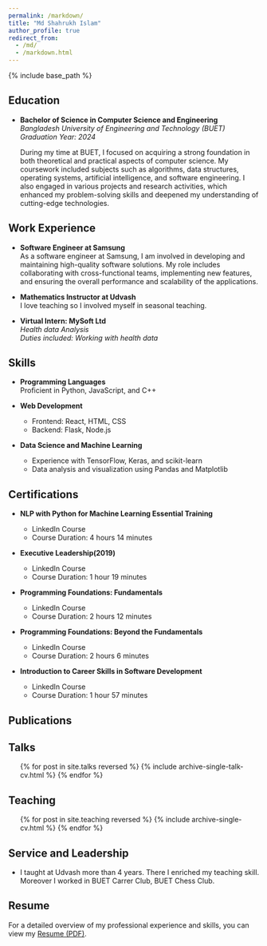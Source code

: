 ```yaml
---
permalink: /markdown/
title: "Md Shahrukh Islam"
author_profile: true
redirect_from: 
  - /md/
  - /markdown.html
---
```


{% include base_path %}

## Education

<!-- * Ph.D in Version Control Theory, GitHub University, 2018 (expected) -->
<!-- * M.S. in Jekyll, GitHub University, 2014 -->
* **Bachelor of Science in Computer Science and Engineering**  
  *Bangladesh University of Engineering and Technology (BUET)*  
  *Graduation Year: 2024*

  During my time at BUET, I focused on acquiring a strong foundation in both theoretical and practical aspects of computer science. My coursework included subjects such as algorithms, data structures, operating systems, artificial intelligence, and software engineering. I also engaged in various projects and research activities, which enhanced my problem-solving skills and deepened my understanding of cutting-edge technologies.

## Work Experience

* **Software Engineer at Samsung**  
  As a software engineer at Samsung, I am involved in developing and maintaining high-quality software solutions. My role includes collaborating with cross-functional teams, implementing new features, and ensuring the overall performance and scalability of the applications.

* **Mathematics Instructor at Udvash**  
  I love teaching so I involved myself in seasonal teaching. 

* **Virtual Intern: MySoft Ltd**  
  *Health data Analysis*  
  *Duties included: Working with health data*  



## Skills

* **Programming Languages**  
  Proficient in Python, JavaScript, and C++

* **Web Development**  
  * Frontend: React, HTML, CSS  
  * Backend: Flask, Node.js

* **Data Science and Machine Learning**  
  * Experience with TensorFlow, Keras, and scikit-learn  
  * Data analysis and visualization using Pandas and Matplotlib

## Certifications
* **NLP with Python for Machine Learning Essential Training**  
  * LinkedIn Course
  * Course Duration: 4 hours 14 minutes

* **Executive Leadership(2019)**  
  * LinkedIn Course
  * Course Duration: 1 hour 19 minutes

* **Programming Foundations: Fundamentals**  
  * LinkedIn Course
  * Course Duration: 2 hours 12 minutes

* **Programming Foundations: Beyond the Fundamentals**  
  * LinkedIn Course
  * Course Duration: 2 hours 6 minutes

* **Introduction to Career Skills in Software Development**  
  * LinkedIn Course
  * Course Duration: 1 hour 57 minutes


## Publications

<!-- <ul>{% for post in site.publications reversed %}
  {% include archive-single-cv.html %}
{% endfor %}</ul> -->

## Talks

<ul>{% for post in site.talks reversed %}
  {% include archive-single-talk-cv.html  %}
{% endfor %}</ul>

## Teaching

<ul>{% for post in site.teaching reversed %}
  {% include archive-single-cv.html %}
{% endfor %}</ul>

## Service and Leadership

* I taught at Udvash more than 4 years. There I enriched my teaching skill. Moreover I worked in BUET Carrer Club, BUET Chess Club. 

## Resume

For a detailed overview of my professional experience and skills, you can view my [Resume (PDF)](../files/Resume.pdf).